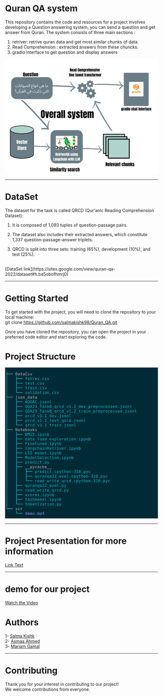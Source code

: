 # Quran QA system 
This repository contains the code and resources for a project involves developing a Question answering system, you can send a question and get answer from Quran.
The system consists of three main sections :
  1. retriver: retrive quran data and get most similar chunks of data.
  2. Read Comprehension : extracted answers from these chuncks.
  3. gradio interface to get question and display answers

![](https://github.com/salmakishk98/Quran_QA/blob/main/scr/OverAllSystem.png)
  
  
---
# DataSet
The dataset for the task is called QRCD (Qur'anic
Reading Comprehension Dataset):
  1. It is composed of 1,093 tuples of question-passage
  pairs.
  
  2. The dataset also includes their extracted answers,
  which constitute 1,337 question-passage-answer
  triplets.
  
  3. QRCD is split into three sets: training (65%),
  development (10%), and test (25%).

<br>
[DataSet link](https://sites.google.com/view/quran-qa-2022/dataset#h.ba5obofhmrj0)

---
# 


# Getting Started
To get started with the project, you will need to clone the repository to your local machine:<br>
git clone  https://github.com/salmakishk98/Quran_QA.git <br>

Once you have cloned the repository, you can open the project in your preferred code editor and start exploring the code.


# Project Structure

![](https://github.com/salmakishk98/Quran_QA/blob/main/scr/project%20Structure.png)

---
# Project Presentation for more information
[Link Text](https://github.com/salmakishk98/Quran_QA/blob/main/scr/quran_qa.pdf)

--- 
# demo for our project
[Watch the Video](https://github.com/salmakishk98/Quran_QA/blob/main/scr/demo.mp4)


# Authors
  1- [Salma Kishk](https://github.com/salmakishk98)<br>
  2- [Asmaa Ahmed](https://github.com/asmaabadran1)<br>
  3- [Mariam Gamal](https://github.com/Mariam111)<br>


  
---
# Contributing
Thank you for your interest in contributing to our project!<br>
We welcome contributions from everyone. 





